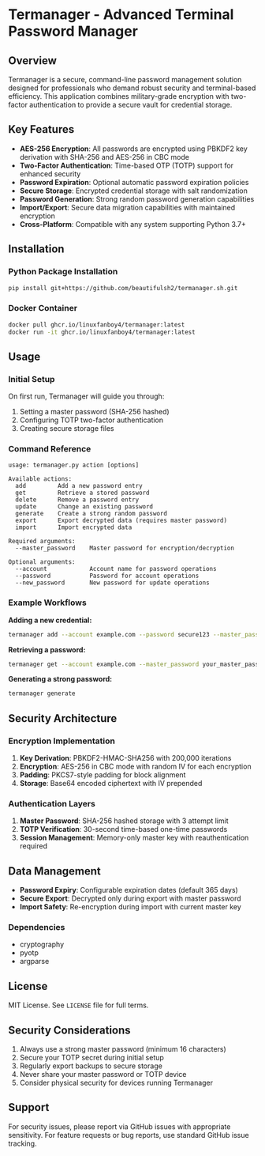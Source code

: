# Termanager - Advanced Terminal Password Manager

## Overview

Termanager is a secure, command-line password management solution designed for professionals who demand robust security and terminal-based efficiency. This application combines military-grade encryption with two-factor authentication to provide a secure vault for credential storage.

## Key Features

- **AES-256 Encryption**: All passwords are encrypted using PBKDF2 key derivation with SHA-256 and AES-256 in CBC mode
- **Two-Factor Authentication**: Time-based OTP (TOTP) support for enhanced security
- **Password Expiration**: Optional automatic password expiration policies
- **Secure Storage**: Encrypted credential storage with salt randomization
- **Password Generation**: Strong random password generation capabilities
- **Import/Export**: Secure data migration capabilities with maintained encryption
- **Cross-Platform**: Compatible with any system supporting Python 3.7+

## Installation

### Python Package Installation

```bash
pip install git+https://github.com/beautifulsh2/termanager.sh.git
```

### Docker Container

```bash
docker pull ghcr.io/linuxfanboy4/termanager:latest
docker run -it ghcr.io/linuxfanboy4/termanager:latest
```

## Usage

### Initial Setup

On first run, Termanager will guide you through:
1. Setting a master password (SHA-256 hashed)
2. Configuring TOTP two-factor authentication
3. Creating secure storage files

### Command Reference

```
usage: termanager.py action [options]

Available actions:
  add         Add a new password entry
  get         Retrieve a stored password
  delete      Remove a password entry
  update      Change an existing password
  generate    Create a strong random password
  export      Export decrypted data (requires master password)
  import      Import encrypted data

Required arguments:
  --master_password    Master password for encryption/decryption

Optional arguments:
  --account            Account name for password operations
  --password           Password for account operations
  --new_password       New password for update operations
```

### Example Workflows

**Adding a new credential:**
```bash
termanager add --account example.com --password secure123 --master_password your_master_password
```

**Retrieving a password:**
```bash
termanager get --account example.com --master_password your_master_password
```

**Generating a strong password:**
```bash
termanager generate
```

## Security Architecture

### Encryption Implementation

1. **Key Derivation**: PBKDF2-HMAC-SHA256 with 200,000 iterations
2. **Encryption**: AES-256 in CBC mode with random IV for each encryption
3. **Padding**: PKCS7-style padding for block alignment
4. **Storage**: Base64 encoded ciphertext with IV prepended

### Authentication Layers

1. **Master Password**: SHA-256 hashed storage with 3 attempt limit
2. **TOTP Verification**: 30-second time-based one-time passwords
3. **Session Management**: Memory-only master key with reauthentication required

## Data Management

- **Password Expiry**: Configurable expiration dates (default 365 days)
- **Secure Export**: Decrypted only during export with master password
- **Import Safety**: Re-encryption during import with current master key

### Dependencies

- cryptography
- pyotp
- argparse

## License

MIT License. See `LICENSE` file for full terms.

## Security Considerations

1. Always use a strong master password (minimum 16 characters)
2. Secure your TOTP secret during initial setup
3. Regularly export backups to secure storage
4. Never share your master password or TOTP device
5. Consider physical security for devices running Termanager

## Support

For security issues, please report via GitHub issues with appropriate sensitivity. For feature requests or bug reports, use standard GitHub issue tracking.
